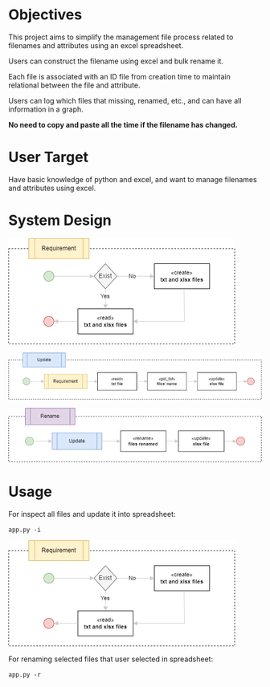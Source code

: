 # Objectives

This project aims to simplify the management file process related to filenames and attributes using an excel spreadsheet.

Users can construct the filename using excel and bulk rename it.

Each file is associated with an ID file from creation time to maintain relational between the file and attribute.

Users can log which files that missing, renamed, etc., and can have all information in a graph.

**No need to copy and paste all the time if the filename has changed.**

# User Target

Have basic knowledge of python and excel, and want to manage filenames and attributes using excel.

# System Design

![image info](images/f1.png)

![image info](images/f2.png)

![image info](images/f3.png)

# Usage

For inspect all files and update it into spreadsheet:

```
app.py -i
```
![image info](images/f1.png)

For renaming selected files that user selected in spreadsheet:

```
app.py -r
```
